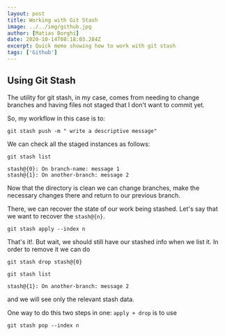 ```yaml
---
layout: post
title: Working with Git Stash
image: ../../img/github.jpg
author: [Matias Borghi]
date: 2020-10-14T08:18:03.284Z
excerpt: Quick memo showing how to work with git stash
tags: ['Github']
---
```


## Using Git Stash

The utility for git stash, in my case, comes from needing to change branches and having files not staged that I don't want to commit yet.

So, my workflow in this case is to:

```shell
git stash push -m " write a descriptive message"
```

We can check all the staged instances as follows:

```shell
git stash list

stash@{0}: On branch-name: message 1
stash@{1}: On another-branch: message 2
```

Now that the directory is clean we can change branches, make the necessary changes there and return to our previous branch.

There, we can recover the state of our work being stashed. Let's say that we want to recover the ``stash@{n}``.

```shell
git stash apply --index n
```
That's it!. But wait, we should still have our stashed info when we list it. In order to remove it we can do

```shell
git stash drop stash@{0}

git stash list

stash@{1}: On another-branch: message 2
```

and we will see only the relevant stash data.

One way to do this two steps in one: ``apply + drop`` is to use 

```shell
git stash pop --index n
```

